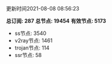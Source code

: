 更新时间2021-08-08 08:56:23

**总订阅: 287**
**总节点: 19454**
**有效节点: 5173**
- ss节点: 3540
- v2ray节点: 1461
- trojan节点: 114
- ssr节点: 58
